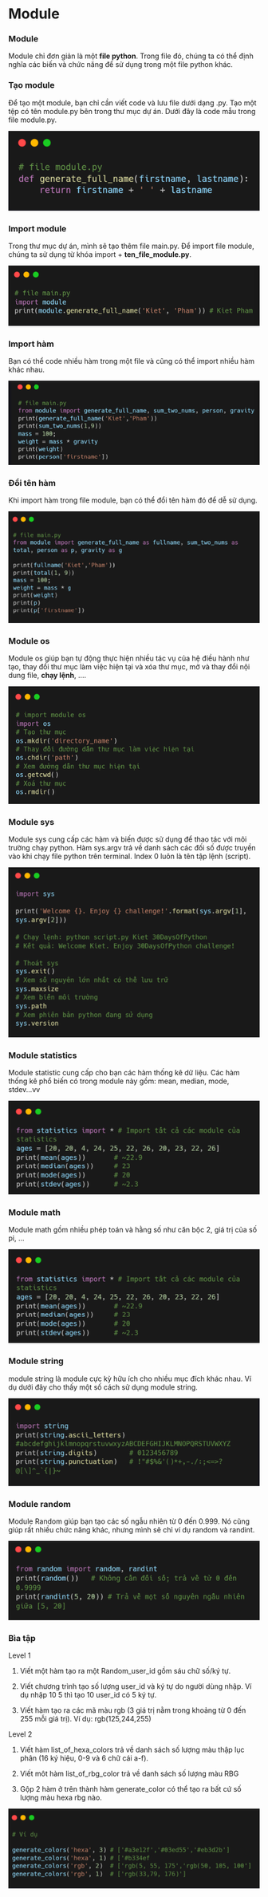 # Module 

### Module 

Module chỉ đơn giản là một **file python**. Trong file đó, chúng ta có thể định nghĩa các biến và chức năng để sử dụng trong một file python khác.  

### Tạo module 

Để tạo một module, bạn chỉ cần viết code và lưu file dưới dạng .py. Tạo một tệp có tên module.py bên trong thư mục dự án. Dưới đây là code mẫu trong file module.py. 

![alt text](image.png)

### Import module 

Trong thư mục dự án, mình sẽ tạo thêm file main.py. Để import file module, chúng ta sử dụng từ khóa import + **ten_file_module.py**.

![alt text](image-1.png)

### Import hàm 

Bạn có thể code nhiều hàm trong một file và cũng có thể import nhiều hàm khác nhau. 

![alt text](image-2.png)

### Đổi tên hàm 

Khi import hàm trong file module, bạn có thể đổi tên hàm đó để dễ sử dụng. 

![alt text](image-3.png)

### Module os 

Module os giúp bạn tự động thực hiện nhiều tác vụ của hệ điều hành như tạo, thay đổi thư mục làm việc hiện tại và xóa thư mục, mở và thay đổi nội dung file, **chạy lệnh**, .... 

![alt text](image-4.png)

### Module sys 

Module sys cung cấp các hàm và biến được sử dụng để thao tác với môi trường chạy python. Hàm sys.argv trả về danh sách các đối số được truyền vào khi chạy file python trên terminal. Index 0 luôn là tên tập lệnh (script).

![alt text](image-5.png)

### Module statistics

Module statistic cung cấp cho bạn các hàm thống kê dữ liệu. Các hàm thống kê phổ biến có trong module này gồm: mean, median, mode, stdev...vv 

![alt text](image-6.png)

### Module math 

Module math gồm nhiều phép toán và hằng số như căn bộc 2, giá trị của số pi, ... 

![alt text](image-7.png)

### Module string 

module string là module cực kỳ hữu ích cho nhiều mục đích khác nhau. Ví dụ dưới đây cho thấy một số cách sử dụng module string. 

![alt text](image-8.png)

### Module random 

Module Random giúp bạn tạo các số ngẫu nhiên từ 0 đến 0.999. Nó cũng giúp rất nhiều chức năng khác, nhưng mình sẽ chỉ ví dụ random và randint. 

![alt text](image-9.png)

### Bìa tập 

Level 1
1. Viết một hàm tạo ra một Random_user_id gồm sáu chữ số/ký tự.

2. Viết chương trình tạo số lượng user_id và ký tự do người dùng nhập. Ví dụ nhập 10 5 thì tạo 10 user_id có 5 ký tự.
 
3. Viết hàm tạo ra các mã màu rgb (3 giá trị nằm trong khoảng từ 0 đến 255 mỗi giá trị). Ví dụ: rgb(125,244,255)

Level 2
1. Viết hàm list_of_hexa_colors trả về danh sách số lượng màu thập lục phân (16 ký hiệu, 0-9 và 6 chữ cái a-f).

2. Viết môt hàm list_of_rbg_color trả về danh sách số lượng màu RBG

3. Gộp 2 hàm ở trên thành hàm generate_color có thể tạo ra bất cứ số lượng màu hexa rbg nào. 

![alt text](image-10.png)